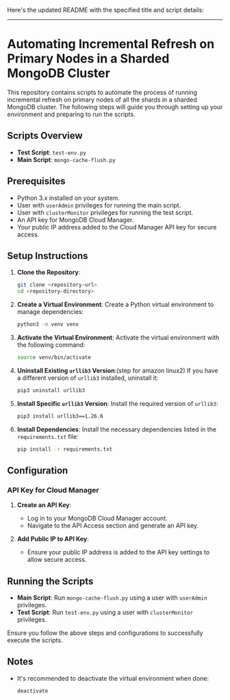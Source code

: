 Here's the updated README with the specified title and script details:

---

# Automating Incremental Refresh on Primary Nodes in a Sharded MongoDB Cluster

This repository contains scripts to automate the process of running incremental refresh on primary nodes of all the shards in a sharded MongoDB cluster. The following steps will guide you through setting up your environment and preparing to run the scripts.

## Scripts Overview

- **Test Script**: `test-env.py`
- **Main Script**: `mongo-cache-flush.py`

## Prerequisites

- Python 3.x installed on your system.
- User with `userAdmin` privileges for running the main script.
- User with `clusterMonitor` privileges for running the test script.
- An API key for MongoDB Cloud Manager.
- Your public IP address added to the Cloud Manager API key for secure access.

## Setup Instructions

1. **Clone the Repository**:
   ```bash
   git clone <repository-url>
   cd <repository-directory>
   ```

2. **Create a Virtual Environment**:
   Create a Python virtual environment to manage dependencies:
   ```bash
   python3 -m venv venv
   ```

3. **Activate the Virtual Environment**:
   Activate the virtual environment with the following command:
   ```bash
   source venv/bin/activate
   ```

4. **Uninstall Existing `urllib3` Version**:(step for amazon linux2)
   If you have a different version of `urllib3` installed, uninstall it:
   ```bash
   pip3 uninstall urllib3
   ```

5. **Install Specific `urllib3` Version**:
   Install the required version of `urllib3`:
   ```bash
   pip3 install urllib3==1.26.6
   ```

6. **Install Dependencies**:
   Install the necessary dependencies listed in the `requirements.txt` file:
   ```bash
   pip install -r requirements.txt
   ```

## Configuration

### API Key for Cloud Manager

1. **Create an API Key**:
   - Log in to your MongoDB Cloud Manager account.
   - Navigate to the API Access section and generate an API key.

2. **Add Public IP to API Key**:
   - Ensure your public IP address is added to the API key settings to allow secure access.

## Running the Scripts

- **Main Script**: Run `mongo-cache-flush.py` using a user with `userAdmin` privileges.
- **Test Script**: Run `test-env.py` using a user with `clusterMonitor` privileges.

Ensure you follow the above steps and configurations to successfully execute the scripts.

## Notes

- It's recommended to deactivate the virtual environment when done:
  ```bash
  deactivate
  ```